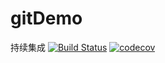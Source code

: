 # gitDemo
持续集成
[![Build Status](https://www.travis-ci.org/alex-xuliangkun/gitDemo.svg?branch=master)](https://www.travis-ci.org/alex-xuliangkun/gitDemo)
[![codecov](https://codecov.io/gh/alex-xuliangkun/gitDemo/branch/master/graph/badge.svg)](https://codecov.io/gh/alex-xuliangkun/gitDemo)
